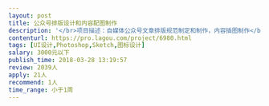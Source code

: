 ```yaml
---                
layout: post       
title: 公众号排版设计和内容配图制作           
description: '</br>项目描述：自媒体公众号文章排版规范制定和制作，内容插图制作</br></br>人员要求：有公众号排版经验，浏览过大量公众号，有配图绘制经验和作品。</br>'     
contenturl: https://pro.lagou.com/project/6980.html      
tags: [UI设计,Photoshop,Sketch,图标设计]            
salary: 3000元以下          
publish_time: 2018-03-28 13:19:57         
review: 2039人                   
apply: 21人                   
recommend: 1人                   
time_range: 小于1周              
---                 
```

